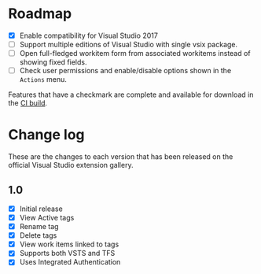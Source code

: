 # Roadmap

- [x] Enable compatibility for Visual Studio 2017
- [ ] Support multiple editions of Visual Studio with single vsix package.
- [ ] Open full-fledged workitem form from associated workitems instead of showing fixed fields.
- [ ] Check user permissions and enable/disable options shown in the `Actions` menu.

Features that have a checkmark are complete and available for
download in the
[CI build](http://vsixgallery.com/extension/96554fd6-649e-46f9-9162-3291177d9379/).

# Change log

These are the changes to each version that has been released
on the official Visual Studio extension gallery.

## 1.0

- [x] Initial release
- [x] View Active tags
- [x] Rename tag
- [x] Delete tags
- [x] View work items linked to tags
- [x] Supports both VSTS and TFS
- [x] Uses Integrated Authentication
